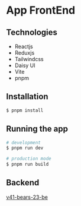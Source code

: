 # App FrontEnd

## Technologies

- Reactjs
- Reduxjs
- Tailwindcss
- Daisy UI
- Vite
- pnpm

## Installation

```bash
$ pnpm install
```

## Running the app

```bash
# development
$ pnpm run dev

# production mode
$ pnpm run build
```

## Backend

[v41-bears-23-be](https://github.com/chingu-voyages/v41-bears-team-23be)
